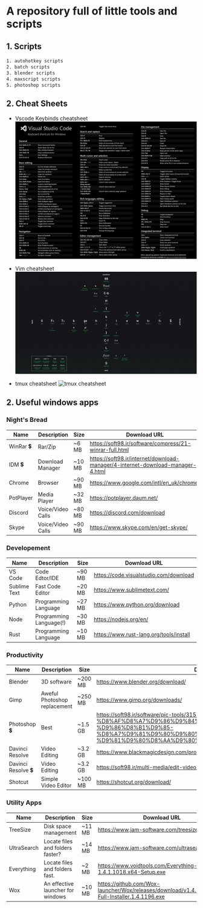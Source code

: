 # A repository full of little tools and scripts

## 1. Scripts

    1. autohotkey scripts
    2. batch scripts
    3. blender scripts
    4. maxscript scripts
    5. photoshop scripts

## 2. Cheat Sheets

- Vscode Keybinds cheatsheet
![vscode cheatsheet](cheatsheets/vscode_keybinds.png)

- Vim cheatsheet
![vim cheatsheet](cheatsheets/vim_cheatsheet.jpg)

- tmux cheatsheet
![tmux cheatsheet](cheatsheets/tmux_cheatsheet.jpg)

## 2. Useful windows apps

### Night's Bread

Name | Description | Size     | Download URL
---------|----------|---------|---------
WinRar 💲 | Rar/Zip | ~6 MB | https://soft98.ir/software/compress/21-winrar-full.html
IDM 💲 | Download Manager | ~10 MB | https://soft98.ir/internet/download-manager/4-internet-download-manager-4.html
Chrome | Browser | ~90 MB| https://www.google.com/intl/en_uk/chrome/
PotPlayer | Media Player | ~32 MB | https://potplayer.daum.net/
Discord | Voice/Video Calls | ~80 MB | https://discord.com/download
Skype| Voice/Video Calls | ~90 MB | https://www.skype.com/en/get-skype/

### Developement

Name | Description | Size     | Download URL
---------|----------|---------|---------
VS Code | Code Edtor/IDE | ~90 MB | https://code.visualstudio.com/download
Sublime Text | Fast Code Editor | ~20 MB | https://www.sublimetext.com/
Python | Programming Language | ~27 MB | https://www.python.org/download
Node | Programming Language(!) | ~30 MB | https://nodejs.org/en/
Rust | Programming Language | ~10 MB | https://www.rust-lang.org/tools/install

### Productivity

Name | Description | Size     | Download URL
---------|----------|---------|---------
Blender | 3D software | ~200 MB | https://www.blender.org/download/
Gimp | Aweful Photoshop replacement | ~250 MB | https://www.gimp.org/downloads/
Photoshop 💲 | Best | ~1.5 GB | https://soft98.ir/software/pic-tools/3153-%D8%AF%D8%A7%D9%86%D9%84%D9%80%D9%88%D8%AF-%D9%86%D8%B1%D9%85-%D8%A7%D9%81%D9%80%D9%80%D8%B2%D8%A7%D8%B1-%D9%81%D9%80%D8%AA%D9%80%D9%88%D8%B4%D9%80%D8%A7%D9%BE.html
Davinci Resolve | Video Editing | ~3.2 GB | https://www.blackmagicdesign.com/products/davinciresolve
Davinci Resolve 💲 | Video Editing | ~3.2 GB | https://soft98.ir/multi-media/edit-video/17510-Davinci-Resolve.html
Shotcut | Simple Video Editor | ~100 MB | https://shotcut.org/download/

### Utility Apps

Name | Description | Size     | Download URL
---------|----------|---------|---------
TreeSize | Disk space management | ~11 MB| https://www.jam-software.com/treesize_free
UltraSearch | Locate files and folders faster? | ~14 MB | https://www.jam-software.com/ultrasearch_free
Everything | Locate files and folders fast. | ~2 MB | https://www.voidtools.com/Everything-1.4.1.1018.x64-Setup.exe
Wox | An effective launcher for windows | ~10 MB | https://github.com/Wox-launcher/Wox/releases/download/v1.4.1196/Wox-Full-Installer.1.4.1196.exe
